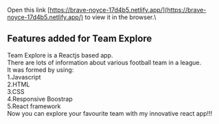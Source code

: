 
Open this link [https://brave-noyce-17d4b5.netlify.app/](https://brave-noyce-17d4b5.netlify.app/) to view it in the browser.\

## Features added for Team Explore
Team Explore is a Reactjs based app.\
There are lots of information about various football team in a league.\
It was formed by using:\
1.Javascript\
2.HTML\
3.CSS\
4.Responsive Boostrap\
5.React framework\
Now you can explore your favourite team with my innovative react app!!!


